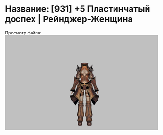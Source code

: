 # Название: [931] +5 Пластинчатый доспех | Рейнджер-Женщина

Просмотр файла:
![p030004.png](p030004.png)